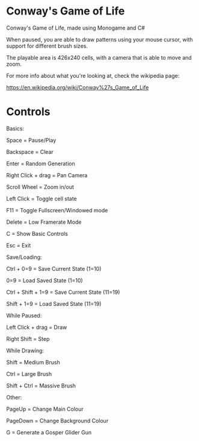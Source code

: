 # Conway's Game of Life
Conway's Game of Life, made using Monogame and C#

When paused, you are able to draw patterns using your mouse cursor, with support for different brush sizes.

The playable area is 426x240 cells, with a camera that is able to move and zoom.

For more info about what you're looking at, check the wikipedia page:

https://en.wikipedia.org/wiki/Conway%27s_Game_of_Life


# Controls

Basics:

Space = Pause/Play

Backspace = Clear

Enter = Random Generation

Right Click + drag = Pan Camera

Scroll Wheel = Zoom in/out

Left Click = Toggle cell state

F11 = Toggle Fullscreen/Windowed mode

Delete = Low Framerate Mode

C = Show Basic Controls

Esc = Exit


Save/Loading:

Ctrl + 0=9 = Save Current State (1=10)

0=9 = Load Saved State (1=10)

Ctrl + Shift + 1=9 = Save Current State (11=19)

Shift + 1=9 = Load Saved State (11=19)


While Paused:

Left Click + drag = Draw

Right Shift = Step


While Drawing:

Shift = Medium Brush

Ctrl = Large Brush

Shift + Ctrl = Massive Brush


Other:

PageUp = Change Main Colour

PageDown = Change Background Colour

G = Generate a Gosper Glider Gun

